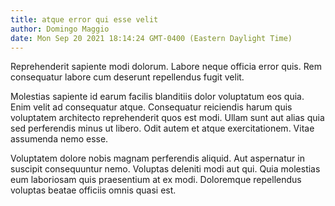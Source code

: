 ```yaml
---
title: atque error qui esse velit
author: Domingo Maggio
date: Mon Sep 20 2021 18:14:24 GMT-0400 (Eastern Daylight Time)
---
```

Reprehenderit sapiente modi dolorum. Labore neque officia error quis. Rem consequatur labore cum deserunt repellendus fugit velit.

 Molestias sapiente id earum facilis blanditiis dolor voluptatum eos quia. Enim velit ad consequatur atque. Consequatur reiciendis harum quis voluptatem architecto reprehenderit quos est modi. Ullam sunt aut alias quia sed perferendis minus ut libero. Odit autem et atque exercitationem. Vitae assumenda nemo esse.

 Voluptatem dolore nobis magnam perferendis aliquid. Aut aspernatur in suscipit consequuntur nemo. Voluptas deleniti modi aut qui. Quia molestias eum laboriosam quis praesentium at ex modi. Doloremque repellendus voluptas beatae officiis omnis quasi est.